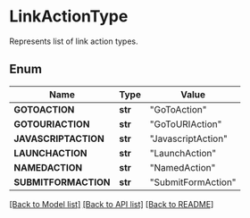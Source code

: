 # LinkActionType
Represents list of link action types.

## Enum
Name | Type | Value
------------ | ------------- | -------------
**GOTOACTION** | **str** | "GoToAction"
**GOTOURIACTION** | **str** | "GoToURIAction"
**JAVASCRIPTACTION** | **str** | "JavascriptAction"
**LAUNCHACTION** | **str** | "LaunchAction"
**NAMEDACTION** | **str** | "NamedAction"
**SUBMITFORMACTION** | **str** | "SubmitFormAction"


[[Back to Model list]](../README.md#documentation-for-models) [[Back to API list]](../README.md#documentation-for-api-endpoints) [[Back to README]](../README.md)



